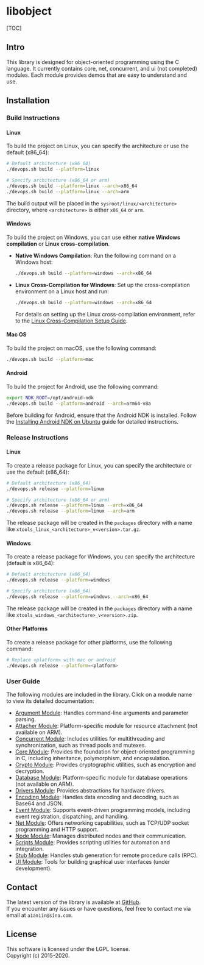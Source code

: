 # libobject

[TOC]

## Intro
This library is designed for object-oriented programming using the C language. It currently contains core, net, concurrent, and ui (not completed) modules. Each module provides demos that are easy to understand and use.

## Installation

### Build Instructions

#### Linux

To build the project on Linux, you can specify the architecture or use the default (x86_64):

```bash
# Default architecture (x86_64)
./devops.sh build --platform=linux

# Specify architecture (x86_64 or arm)
./devops.sh build --platform=linux --arch=x86_64
./devops.sh build --platform=linux --arch=arm
```

The build output will be placed in the `sysroot/linux/<architecture>` directory, where `<architecture>` is either `x86_64` or `arm`.

#### Windows

To build the project on Windows, you can use either **native Windows compilation** or **Linux cross-compilation**.

- **Native Windows Compilation**:
  Run the following command on a Windows host:
  ```bash
  ./devops.sh build --platform=windows --arch=x86_64
  ```

- **Linux Cross-Compilation for Windows**:
  Set up the cross-compilation environment on a Linux host and run:
  ```bash
  ./devops.sh build --platform=windows --arch=x86_64
  ```
  For details on setting up the Linux cross-compilation environment, refer to the [Linux Cross-Compilation Setup Guide](./doc/env/linux_cross_compile_windows_setup.md).

#### Mac OS

To build the project on macOS, use the following command:

```bash
./devops.sh build --platform=mac
```

#### Android

To build the project for Android, use the following command:

```bash
export NDK_ROOT=/opt/android-ndk
./devops.sh build --platform=android --arch=arm64-v8a
```

Before building for Android, ensure that the Android NDK is installed. Follow the [Installing Android NDK on Ubuntu](./doc/env/install_android_ndk.md) guide for detailed instructions.

### Release Instructions

#### Linux

To create a release package for Linux, you can specify the architecture or use the default (x86_64):

```bash
# Default architecture (x86_64)
./devops.sh release --platform=linux

# Specify architecture (x86_64 or arm)
./devops.sh release --platform=linux --arch=x86_64
./devops.sh release --platform=linux --arch=arm
```

The release package will be created in the `packages` directory with a name like `xtools_linux_<architecture>_v<version>.tar.gz`.

#### Windows

To create a release package for Windows, you can specify the architecture (default is x86_64):

```bash
# Default architecture (x86_64)
./devops.sh release --platform=windows

# Specify architecture (x86_64)
./devops.sh release --platform=windows --arch=x86_64
```

The release package will be created in the `packages` directory with a name like `xtools_windows_<architecture>_v<version>.zip`.

#### Other Platforms

To create a release package for other platforms, use the following command:

```bash
# Replace <platform> with mac or android
./devops.sh release --platform=<platform>
```

### User Guide

The following modules are included in the library. Click on a module name to view its detailed documentation:

- [Argument Module](./doc/argument/README.md): Handles command-line arguments and parameter parsing.
- [Attacher Module](./doc/attacher/README.md): Platform-specific module for resource attachment (not available on ARM).
- [Concurrent Module](./doc/concurrent/README.md): Includes utilities for multithreading and synchronization, such as thread pools and mutexes.
- [Core Module](./doc/core/README.md): Provides the foundation for object-oriented programming in C, including inheritance, polymorphism, and encapsulation.
- [Crypto Module](./doc/crypto/README.md): Provides cryptographic utilities, such as encryption and decryption.
- [Database Module](./doc/database/README.md): Platform-specific module for database operations (not available on ARM).
- [Drivers Module](./doc/drivers/README.md): Provides abstractions for hardware drivers.
- [Encoding Module](./doc/encoding/README.md): Handles data encoding and decoding, such as Base64 and JSON.
- [Event Module](./doc/event/README.md): Supports event-driven programming models, including event registration, dispatching, and handling.
- [Net Module](./doc/net/README.md): Offers networking capabilities, such as TCP/UDP socket programming and HTTP support.
- [Node Module](./doc/node/README.md): Manages distributed nodes and their communication.
- [Scripts Module](./doc/scripts/README.md): Provides scripting utilities for automation and integration.
- [Stub Module](./doc/stub/README.md): Handles stub generation for remote procedure calls (RPC).
- [UI Module](./doc/ui/README.md): Tools for building graphical user interfaces (under development).

## Contact
The latest version of the library is available at [GitHub](https://github.com/a1an1in/libobject).  
If you encounter any issues or have questions, feel free to contact me via email at `a1an1in@sina.com`.

## License
This software is licensed under the LGPL license.  
Copyright (c) 2015-2020.
